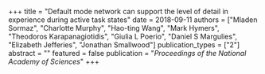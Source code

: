 +++
title = "Default mode network can support the level of detail in experience during active task states"
date = 2018-09-11
authors = ["Mladen Sormaz", "Charlotte Murphy", "Hao-ting Wang", "Mark Hymers", "Theodoros Karapanagiotidis", "Giulia L Poerio", "Daniel S Margulies", "Elizabeth Jefferies", "Jonathan Smallwood"]
publication_types = ["2"]
abstract = ""
featured = false
publication = "*Proceedings of the National Academy of Sciences*"
+++

